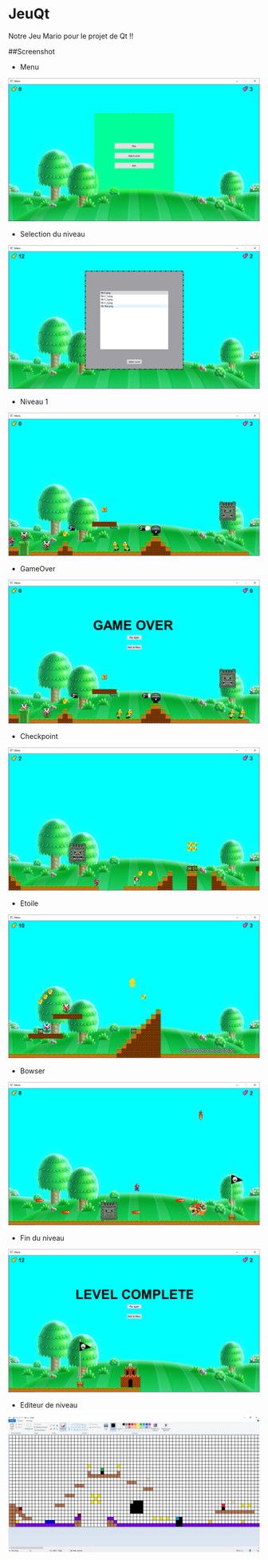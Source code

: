 # JeuQt

Notre Jeu Mario pour le projet de Qt !!

##Screenshot

- Menu

![Screenshot](Screenshot/Menu.png)

- Selection du niveau

![Screenshot](Screenshot/Selection_du_niveau.png)

- Niveau 1

![Screenshot](Screenshot/Level_1.png)

- GameOver

![Screenshot](Screenshot/GameOver.png)

- Checkpoint

![Screenshot](Screenshot/Checkpoint.png)

- Etoile

![Screenshot](Screenshot/Etoile.png)

- Bowser

![Screenshot](Screenshot/Bowser.png)

- Fin du niveau

![Screenshot](Screenshot/Level_completed.png)

- Editeur de niveau

![Screenshot](Screenshot/Editeur.png)


